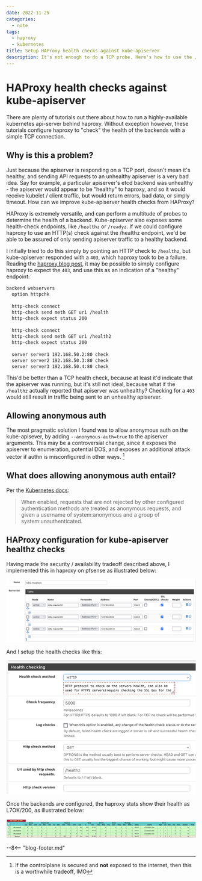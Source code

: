 ```yaml
---
date: 2022-11-25
categories:
  - note
tags:
  - haproxy
  - kubernetes
title: Setup HAProxy health checks against kube-apiserver
description: It's not enough to do a TCP probe. Here's how to use the /healthz endpoint in haproxy for HA Kubernetes control-plane
---
```


# HAProxy health checks against kube-apiserver

There are plenty of tutorials out there about how to run a highly-available kubernetes api-server behind haproxy. Without exception however, these tutorials configure haproxy to "check" the health of the backends with a simple TCP connection.

## Why is this a problem?

Just because the apiserver is responding on a TCP port, doesn't mean it's healthy, and sending API requests to an unhealthy apiserver is a very bad idea. Say for example, a particular apiserver's etcd backend was unhealthy - the apiserver would appear to be "healthy" to haproxy, and so it would receive kubelet / client traffic, but would return errors, bad data, or simply timeout.
How can we improve kube-apiserver health checks from HAProxy?

HAProxy is extremely versatile, and can perform a multitude of probes to determine the health of a backend. Kube-apiserver also exposes some health-check endpoints, like `/healthz` or `/readyz`. If we could configure haproxy to use an HTTP(s) check against the /healthz endpoint, we'd be able to be assured of only sending apiserver traffic to a healthy backend.

I initially tried to do this simply by pointing an HTTP check to `/healthz`, but kube-apiserver responded with a `403`, which haproxy took to be a failure. Reading the [haproxy blog post](https://www.haproxy.com/blog/how-to-enable-health-checks-in-haproxy/), it may be possible to simply configure haproxy to expect the `403`, and use this as an indication of a "healthy" endpoint:

```text
backend webservers
  option httpchk

  http-check connect
  http-check send meth GET uri /health
  http-check expect status 200

  http-check connect
  http-check send meth GET uri /health2
  http-check expect status 200

  server server1 192.168.50.2:80 check
  server server2 192.168.50.3:80 check
  server server3 192.168.50.4:80 check
```

This'd be better than a TCP health check, because at least it'd indicate that the apiserver was running, but it's still not ideal, because what if the `/healthz` actually reported that apiserver was unhealthy? Checking for a `403` would still result in traffic being sent to an unhealthy apiserver.

## Allowing anonymous auth

The most pragmatic solution I found was to allow anonymous auth on the kube-apisever, by adding `--anonymous-auth=true` to the apiserver arguments. This may be a controversial change, since it exposes the apiserver to enumeration, potential DOS, and exposes an additional attack vector if authn is misconfigured in other ways. [^1]

## What does allowing anonymous auth entail?

Per the [Kubernetes docs](https://kubernetes.io/docs/reference/access-authn-authz/authentication/#anonymous-requests):

> When enabled, requests that are not rejected by other configured authentication methods are treated as anonymous requests, and given a username of system:anonymous and a group of system:unauthenticated.

## HAProxy configuration for kube-apiserver healthz checks

Having made the security / availability tradeoff described above, I implemented this in haproxy on pfsense as illustrated below:

![Setup k8s-apiserver backends in HAProxy](../../../images/blog/haproxy_backends.png)

And I setup the health checks like this:

![Health checks for kube-apiserver backends in haproxy](../../../images/blog/haproxy_health_checks.png)

Once the backends are configured, the haproxy stats show their health as L7OK/200, as illustrated below:

![kube-apiserver backends healthy at L7OK/200](../../../images/blog/haproxy_stats-1.png)

[^1]: If the controlplane is secured and **not** exposed to the internet, then this is a worthwhile tradeoff, IMO

--8<-- "blog-footer.md"
